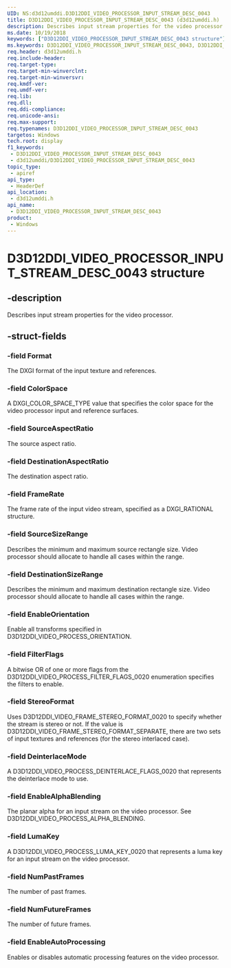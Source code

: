 ```yaml
---
UID: NS:d3d12umddi.D3D12DDI_VIDEO_PROCESSOR_INPUT_STREAM_DESC_0043
title: D3D12DDI_VIDEO_PROCESSOR_INPUT_STREAM_DESC_0043 (d3d12umddi.h)
description: Describes input stream properties for the video processor.
ms.date: 10/19/2018
keywords: ["D3D12DDI_VIDEO_PROCESSOR_INPUT_STREAM_DESC_0043 structure"]
ms.keywords: D3D12DDI_VIDEO_PROCESSOR_INPUT_STREAM_DESC_0043, D3D12DDI_VIDEO_PROCESSOR_INPUT_STREAM_DESC_0043,
req.header: d3d12umddi.h
req.include-header: 
req.target-type: 
req.target-min-winverclnt: 
req.target-min-winversvr: 
req.kmdf-ver: 
req.umdf-ver: 
req.lib: 
req.dll: 
req.ddi-compliance: 
req.unicode-ansi: 
req.max-support: 
req.typenames: D3D12DDI_VIDEO_PROCESSOR_INPUT_STREAM_DESC_0043
targetos: Windows
tech.root: display
f1_keywords:
 - D3D12DDI_VIDEO_PROCESSOR_INPUT_STREAM_DESC_0043
 - d3d12umddi/D3D12DDI_VIDEO_PROCESSOR_INPUT_STREAM_DESC_0043
topic_type:
 - apiref
api_type:
 - HeaderDef
api_location:
 - d3d12umddi.h
api_name:
 - D3D12DDI_VIDEO_PROCESSOR_INPUT_STREAM_DESC_0043
product:
 - Windows
---
```


# D3D12DDI_VIDEO_PROCESSOR_INPUT_STREAM_DESC_0043 structure


## -description

Describes input stream properties for the video processor.

## -struct-fields

### -field Format

The DXGI format of the input texture and references.

### -field ColorSpace

A DXGI_COLOR_SPACE_TYPE value that specifies the color space for the video processor input and reference surfaces.

### -field SourceAspectRatio

The source aspect ratio.

### -field DestinationAspectRatio

The destination aspect ratio.

### -field FrameRate

The frame rate of the input video stream, specified as a DXGI_RATIONAL structure.

### -field SourceSizeRange

Describes the minimum and maximum source rectangle size. Video processor should allocate to handle all cases within the range.

### -field DestinationSizeRange

Describes the minimum and maximum destination rectangle size. Video processor should allocate to handle all cases within the range.

### -field EnableOrientation

Enable all transforms specified in D3D12DDI_VIDEO_PROCESS_ORIENTATION.

### -field FilterFlags

A bitwise OR of one or more flags from the D3D12DDI_VIDEO_PROCESS_FILTER_FLAGS_0020 enumeration specifies the filters to enable.

### -field StereoFormat

Uses D3D12DDI_VIDEO_FRAME_STEREO_FORMAT_0020 to specify whether the stream is stereo or not. If the value is D3D12DDI_VIDEO_FRAME_STEREO_FORMAT_SEPARATE, there are two sets of input textures and references (for the stereo interlaced case).

### -field DeinterlaceMode

A D3D12DDI_VIDEO_PROCESS_DEINTERLACE_FLAGS_0020 that represents the deinterlace mode to use.

### -field EnableAlphaBlending

The planar alpha for an input stream on the video processor.  See D3D12DDI_VIDEO_PROCESS_ALPHA_BLENDING.

### -field LumaKey

A D3D12DDI_VIDEO_PROCESS_LUMA_KEY_0020 that represents a luma key for an input stream on the video processor.

### -field NumPastFrames

The number of past frames.

### -field NumFutureFrames

The number of future frames.

### -field EnableAutoProcessing

Enables or disables automatic processing features on the video processor.

